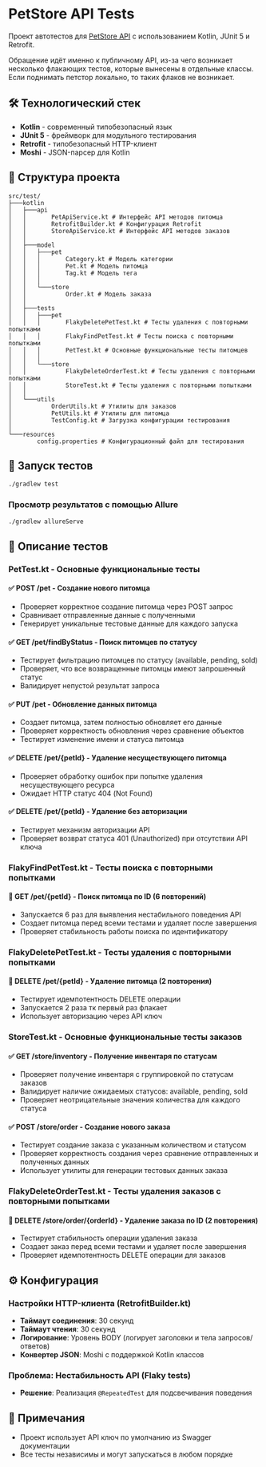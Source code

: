 # PetStore API Tests

Проект автотестов для [PetStore API](https://petstore.swagger.io) с использованием Kotlin, JUnit 5 и Retrofit.

Обращение идёт именно к публичному API, из-за чего возникает несколько флакающих тестов, которые вынесены в отдельные классы. Если поднимать петстор локально, то таких флаков не возникает.

## 🛠 Технологический стек

- **Kotlin** - современный типобезопасный язык
- **JUnit 5** - фреймворк для модульного тестирования
- **Retrofit** - типобезопасный HTTP-клиент
- **Moshi** - JSON-парсер для Kotlin

## 📁 Структура проекта

```
src/test/
├───kotlin
│   ├───api
│   │       PetApiService.kt # Интерфейс API методов питомца
│   │       RetrofitBuilder.kt # Конфигурация Retrofit
│   │       StoreApiService.kt # Интерфейс API методов заказов
│   │
│   ├───model
│   │   ├───pet
│   │   │       Category.kt # Модель категории
│   │   │       Pet.kt # Модель питомца
│   │   │       Tag.kt # Модель тега
│   │   │
│   │   └───store
│   │           Order.kt # Модель заказа
│   │
│   ├───tests
│   │   ├───pet
│   │   │       FlakyDeletePetTest.kt # Тесты удаления с повторными попытками
│   │   │       FlakyFindPetTest.kt # Тесты поиска с повторными попытками
│   │   │       PetTest.kt # Основные функциональные тесты питомцев
│   │   │
│   │   └───store
│   │           FlakyDeleteOrderTest.kt # Тесты удаления с повторными попытками
│   │           StoreTest.kt # Тесты удаления с повторными попытками
│   │
│   └───utils
│           OrderUtils.kt # Утилиты для заказов
│           PetUtils.kt # Утилиты для питомца
│           TestConfig.kt # Загрузка конфигурации тестирования
│
└───resources
        config.properties # Конфигурационный файл для тестирования

```

## 🚀 Запуск тестов

```bash
./gradlew test
```

### Просмотр результатов с помощью Allure

```bash
./gradlew allureServe
```

## 🧪 Описание тестов

### PetTest.kt - Основные функциональные тесты

#### ✅ POST /pet - Создание нового питомца

- Проверяет корректное создание питомца через POST запрос
- Сравнивает отправленные данные с полученными
- Генерирует уникальные тестовые данные для каждого запуска

#### ✅ GET /pet/findByStatus - Поиск питомцев по статусу

- Тестирует фильтрацию питомцев по статусу (available, pending, sold)
- Проверяет, что все возвращенные питомцы имеют запрошенный статус
- Валидирует непустой результат запроса

#### ✅ PUT /pet - Обновление данных питомца

- Создает питомца, затем полностью обновляет его данные
- Проверяет корректность обновления через сравнение объектов
- Тестирует изменение имени и статуса питомца

#### ✅ DELETE /pet/{petId} - Удаление несуществующего питомца

- Проверяет обработку ошибок при попытке удаления несуществующего ресурса
- Ожидает HTTP статус 404 (Not Found)

#### ✅ DELETE /pet/{petId} - Удаление без авторизации

- Тестирует механизм авторизации API
- Проверяет возврат статуса 401 (Unauthorized) при отсутствии API ключа

### FlakyFindPetTest.kt - Тесты поиска с повторными попытками

#### 🔄 GET /pet/{petId} - Поиск питомца по ID (6 повторений)

- Запускается 6 раз для выявления нестабильного поведения API
- Создает питомца перед всеми тестами и удаляет после завершения
- Проверяет стабильность работы поиска по идентификатору

### FlakyDeletePetTest.kt - Тесты удаления с повторными попытками

#### 🔄 DELETE /pet/{petId} - Удаление питомца (2 повторения)

- Тестирует идемпотентность DELETE операции
- Запускается 2 раза тк первый раз флакает
- Использует авторизацию через API ключ

### StoreTest.kt - Основные функциональные тесты заказов

#### ✅ GET /store/inventory - Получение инвентаря по статусам

- Проверяет получение инвентаря с группировкой по статусам заказов
- Валидирует наличие ожидаемых статусов: available, pending, sold
- Проверяет неотрицательные значения количества для каждого статуса

#### ✅ POST /store/order - Создание нового заказа

- Тестирует создание заказа с указанным количеством и статусом
- Проверяет корректность создания через сравнение отправленных и полученных данных
- Использует утилиты для генерации тестовых данных заказа

### FlakyDeleteOrderTest.kt - Тесты удаления заказов с повторными попытками

#### 🔄 DELETE /store/order/{orderId} - Удаление заказа по ID (2 повторения)

- Тестирует стабильность операции удаления заказа
- Создает заказ перед всеми тестами и удаляет после завершения
- Проверяет идемпотентность DELETE операции для заказов

## ⚙️ Конфигурация

### Настройки HTTP-клиента (RetrofitBuilder.kt)

- **Таймаут соединения**: 30 секунд
- **Таймаут чтения**: 30 секунд
- **Логирование**: Уровень BODY (логирует заголовки и тела запросов/ответов)
- **Конвертер JSON**: Moshi с поддержкой Kotlin классов

### Проблема: Нестабильность API (Flaky tests)

- **Решение**: Реализация `@RepeatedTest` для подсвечивания поведения

## 📝 Примечания

- Проект использует API ключ по умолчанию из Swagger документации
- Все тесты независимы и могут запускаться в любом порядке
